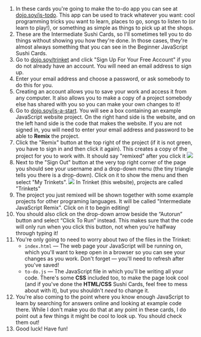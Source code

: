 1. In these cards you're going to make the to-do app you can see at [dojo.soy/js-todo](http://dojo.soy/js-todo). This app can be used to track whatever you want: cool programming tricks you want to learn, places to go, songs to listen to (or learn to play!), or something as simple as things to pick up at the shops.
2. These are the Intermediate Sushi Cards, so I'll sometimes tell you to do things without showing you how they're done. In those cases, they're almost always something that you can see in the Beginner JavaScript Sushi Cards.
3. Go to [dojo.soy/trinket](http://dojo.soy/trinket) and click "Sign Up For Your Free Account" if you do not already have an account. You will need an email address to sign up.
4. Enter your email address and choose a password, or ask somebody to do this for you.
5. Creating an account allows you to save your work and access it from any computer. It also allows you to make a copy of a project somebody else has shared with you so you can make your own changes to it!
6. Go to [dojo.soy/js-a-start](http://dojo.soy/js-i-start). You will see a box containing an example JavaScript website project. On the right hand side is the website, and on the left hand side is the code that makes the website.
If you are not signed in, you will need to enter your email address and password to be able to **Remix** the project.
7. Click the "Remix" button at the top right of the project \(if it is not green, you have to sign in and then click it again\). This creates a copy of the project for you to work with. It should say "remixed" after you click it ![](/assets/remixedWide.png)
8. Next to the "Sign Out" button at the very top right corner of the page you should see your username and a drop-down menu \(the tiny triangle tells you there is a drop-down\). Click on it to show the menu and then select "My Trinkets". ![](/assets/MyTrinketsMenuWide.png)
In Trinket \(this website\), projects are called "Trinkets"
9. The project you just remixed will be shown together with some example projects for other programing languages. It will be called "Intermediate JavaScript Remix". Click on it to begin editing!
10. You should also click on the drop-down arrow beside the “Autorun” button and select “Click To Run” instead. This makes sure that the code will only run when you click this button, not when you're halfway through typing it!
11. You're only going to need to worry about two of the files in the Trinket:
    * `index.html` — The web page your JavaScript will be running on, which you'll want to keep open in a browser so you can see your changes as you work. Don't forget — you'll need to refresh after you've saved!
    * `to-do.js` — The JavaScript file in which you'll be writing all your code.
  There's some **CSS** included too, to make the page look cool (and if you've done the **HTML/CSS** Sushi Cards, feel free to mess about with it), but you shouldn't *need* to change it.
12. You're also coming to the point where you know enough JavaScript to learn by searching for answers online and looking at example code there. While I don't make you do that at any point in these cards, I do point out a few things it might be cool to look up. You should check them out!
13. Good luck! Have fun!